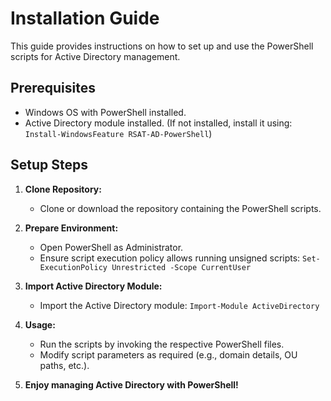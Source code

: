 # Installation Guide

This guide provides instructions on how to set up and use the PowerShell scripts for Active Directory management.

## Prerequisites

- Windows OS with PowerShell installed.
- Active Directory module installed. (If not installed, install it using: `Install-WindowsFeature RSAT-AD-PowerShell`)

## Setup Steps

1. **Clone Repository:**
   - Clone or download the repository containing the PowerShell scripts.

2. **Prepare Environment:**
   - Open PowerShell as Administrator.
   - Ensure script execution policy allows running unsigned scripts: `Set-ExecutionPolicy Unrestricted -Scope CurrentUser`

3. **Import Active Directory Module:**
   - Import the Active Directory module: `Import-Module ActiveDirectory`

4. **Usage:**
   - Run the scripts by invoking the respective PowerShell files.
   - Modify script parameters as required (e.g., domain details, OU paths, etc.).

5. **Enjoy managing Active Directory with PowerShell!**
